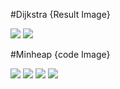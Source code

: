 #Dijkstra {Result Image}

![](./result1.PNG)
![](./result2.PNG)

#Minheap {code Image}

![](./minheap1.PNG)
![](./minheap2.PNG)
![](./minheap3.PNG)
![](./minheap4.PNG)
